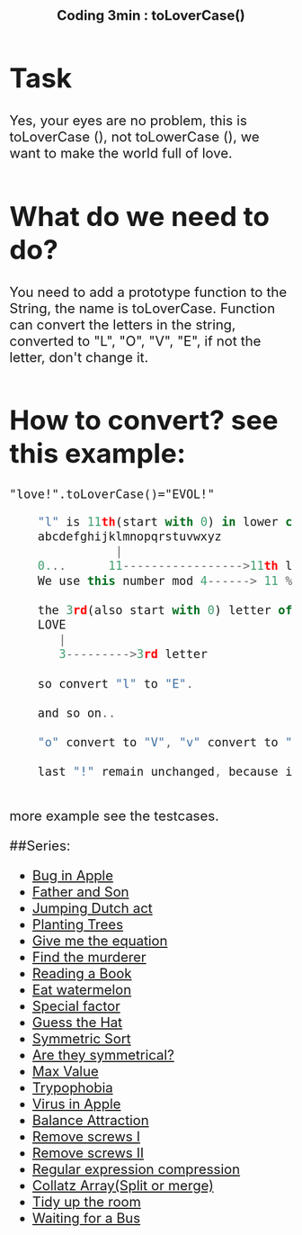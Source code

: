 <p align="center"><font size=5><b>Coding 3min : toLoverCase()<br><font size=3></b></font></p>


# Task

Yes, your eyes are no problem, this is toLoverCase (), not toLowerCase (), we want to make the world full of love.
    
# What do we need to do?
    
You need to add a prototype function to the String, the name is toLoverCase. Function can convert the letters in the string, converted to "L", "O", "V", "E", if not the letter, don't change it.
    
# How to convert? see this example:

```
"love!".toLoverCase()="EVOL!"
```
```javascript
    "l" is 11th(start with 0) in lower case letters
    abcdefghijklmnopqrstuvwxyz
               |
    0...      11----------------->11th letter
    We use this number mod 4------> 11 % 4 = 3
    
    the 3rd(also start with 0) letter of "LOVE" is "E"
    LOVE
       |
       3--------->3rd letter
       
    so convert "l" to "E".
    
    and so on..
    
    "o" convert to "V", "v" convert to "O", "e" convert to "L"
    
    last "!" remain unchanged, because it's not a letter.
    
```


more example see the testcases.
    
##Series:
 - [Bug in Apple](http://www.codewars.com/kata/56fe97b3cc08ca00e4000dc9)
 - [Father and Son](http://www.codewars.com/kata/56fe9a0c11086cd842000008)
 - [Jumping Dutch act](http://www.codewars.com/kata/570bcd9715944a2c8e000009)
 - [Planting Trees](http://www.codewars.com/kata/5710443187a36a9cee0005a1)
 - [Give me the equation](http://www.codewars.com/kata/56fe9b65cc08cafbc5000de3)
 - [Find the murderer](http://www.codewars.com/kata/570f3fc5b29c702c5500043e)
 - [Reading a Book](http://www.codewars.com/kata/570ca6a520c69f39dd0016d4)
 - [Eat watermelon](http://www.codewars.com/kata/570df12ce6e9282a7d000947)
 - [Special factor](http://www.codewars.com/kata/570e5d0b93214b1a950015b1)
 - [Guess the Hat](http://www.codewars.com/kata/570ef7a834e61306da00035b)
 - [Symmetric Sort](http://www.codewars.com/kata/5705aeb041e5befba20010ba)
 - [Are they symmetrical?](http://www.codewars.com/kata/5705cc3161944b10fd0004ba)
 - [Max Value](http://www.codewars.com/kata/570771871df89cf59b000742)
 - [Trypophobia](http://www.codewars.com/kata/56fe9ffbc25bf33fff000f7c)
 - [Virus in Apple](http://www.codewars.com/kata/5700af83d1acef83fd000048)
 - [Balance Attraction](http://www.codewars.com/kata/57033601e55d30d3e0000633)
 - [Remove screws I](http://www.codewars.com/kata/5710a50d336aed828100055a)
 - [Remove screws II](http://www.codewars.com/kata/5710a8fd336aed00d9000594)
 - [Regular expression compression](http://www.codewars.com/kata/570bae4b0237999e940016e9)
 - [Collatz Array(Split or merge)](http://www.codewars.com/kata/56fe9d579b7bb6b027000001)
 - [Tidy up the room](http://www.codewars.com/kata/5703ace6e55d30d3e0001029)
 - [Waiting for a Bus](http://www.codewars.com/kata/57070eff924f343280000015)